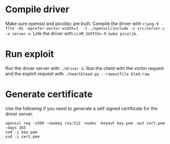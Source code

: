 
Compile driver
==============

Make sure openssl and picolibc are built.
Compile the driver with `clang-9 -flto -O1 -mprefer-vector-width=1  -I../openssl/include -c src/server.c -o server.o`.
Link the driver with `LLVM_SUFFIX=-9 make picolib`.

Run exploit
===========

Run the driver server with `./driver &`.
Run the client with the victim request and the exploit request with `./heartbleed.py --rawoutfile bled.raw`.

Generate certificate
====================

Use the following if you need to generate a self signed certificate for the driver server.

```
openssl req -x509 -newkey rsa:512 -nodes -keyout key.pem -out cert.pem -days 365
xxd -i key.pem
xxd -i cert.pem
```

